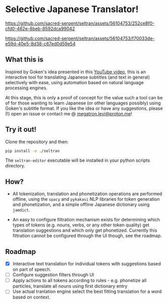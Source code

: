# Selective Japanese Translator!


https://github.com/sacred-serpent/seltran/assets/56104753/252ce8f0-cfd0-462e-8beb-8592dca99042

https://github.com/sacred-serpent/seltran/assets/56104753/f70033de-e59d-40e5-8d38-c67ed0d59e54

## What this is

Inspired by Goken's idea presented in this [YouTube video](https://www.youtube.com/watch?v=3wF91iArEp0&t=333s),
this is an interactive tool for translating Japanese subtitles (and text in general) selectively with ease, using
automation based on natural language processing engines.

At this stage, this is only a proof of concept for the value such a tool can be of for those wanting to learn Japanese (or other languages possibly)
using Goken's subtitle format.
If you like the idea or have any suggestions, please (!) open an issue or contact me @ megatron.levi@proton.me!

## Try it out!

Clone the repository and then:

```sh
pip install -e ./seltran
```

The `seltran-editor` executable will be installed in your python scripts directory.

## How?

- All tokenization, translation and phonetization operations are performed offline, using the `spacy` and `pykakasi` NLP libraries
  for token generation and phonetization, and a simple offline Japanese dictionary using `jamdict`.

- An easy to configure filtration mechanism exists for determining which types of tokens (e.g. nouns, verbs, or any other token quality)
  get translation suggestions and which only get phonetized. Currently this filtration cannot be configured through the UI though, see the roadmap.

## Roadmap

- [x] Interactive text translation for individual tokens with suggestions based on part of speech.
- [ ] Configure suggestion filters through UI
- [ ] Apply actions to all tokens according to rules - e.g. phonetize all particles, translate all nouns using first dictionary entry
- [ ] Use actual tranlation engine select the best fitting translation for a word based on context.
